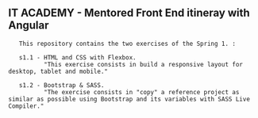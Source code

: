 ## IT ACADEMY - Mentored Front End itineray with Angular ##

       This repository contains the two exercises of the Spring 1. :

       s1.1 - HTML and CSS with Flexbox.
              "This exercise consists in build a responsive layout for desktop, tablet and mobile."

       s1.2 - Bootstrap & SASS.
              "The exercise consists in "copy" a reference project as similar as possible using Bootstrap and its variables with SASS Live Compiler."
